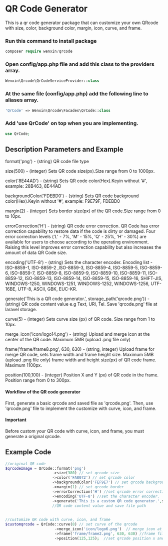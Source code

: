 # QR Code Generator

This is a qr code generator package that can customize your own QRcode with size, color, background color, margin, icon, curve, and frame.

### Run this command to install package
```php
composer require wenxin/qrcode
```

### Open config/app.php file and add this class to the providers array.
```php
Wenxin\Qrcode\QrCodeServiceProvider::class
```

### At the same file (config/app.php) add the following line to aliases array. 
```php
'QrCode' => Wenxin\Qrcode\Facades\QrCode::class
```
### Add 'use QrCode' on top when you are implementing.
```php
use QrCode;
```
## Description Parameters and Example
format('png') - (string) QR code file type

size(500) - (integer) Sets QR code size(px).Size range from 0 to 1000px.

color('8E44AD') - (string) Sets QR code color(Hex).Keyin without '#', example: 28B463, 8E44AD  

backgroundColor('FDEBD0') - (string) Sets QR code background color(Hex).Keyin without '#', example: F9E79F, FDEBD0

margin(2) - (integer) Sets border size(px) of the QR code.Size range from 0 to 10px.

errorCorrection('H') - (string) QR code error correction. QR Code has error correction capability to restore data if the code
is dirty or damaged. Four error correction levels ('L' - 7%, 'M' - 15%, 'Q' - 25%, 'H' - 30%) are available for users to choose according to the operating environment. Raising this level improves error correction capability but also increases the amount
of data QR Code size.

encoding('UTF-8') - (string) Sets the character encoder.
Encoding list - ISO-8859-1, ISO-8859-2 ,ISO-8859-3, ISO-8859-4, ISO-8859-5, ISO-8859-6, ISO-8859-7, ISO-8859-8, ISO-8859-9,
ISO-8859-10, ISO-8859-11, ISO-8859-12, ISO-8859-13, ISO-8859-14, ISO-8859-15, ISO-8859-16, SHIFT-JIS, WINDOWS-1250,
WINDOWS-1251, WINDOWS-1252, WINDOWS-1256, UTF-16BE, UTF-8, ASCII, GBK, EUC-KR.

generate('This is a QR code generator.', storage_path('qrcode.png')) - (string) QR code content value e.g Text, URl, Tel.
Save 'qrcode.png' file at laravel storage.

curve(5) - (integer) Sets curve size (px) of QR code. Size range from 1 to 10px.

merge_icon('icon/logo14.png') - (string) Upload and merge icon at the center of the QR code. Maximum 5MB (upload .png file only)

frame('frame/frame8.png', 630, 630) - (string, integer) Upload frame for merge QR code, sets frame width and frame height
size. Maximum 5MB (upload .png file only) frame width and height size(px) of QR code frame. Maximum 1100px.

position(100,100) - (integer) Position X and Y (px) of QR code in the frame. Position range from 0 to 300px.
 
#### Workflow of the QR code generator
First, generate a basic qrcode and saved file as 'qrcode.png'.
Then, use 'qrcode.png' file to implement the customize with curve, icon, and frame.

#### Important
Before custom your QR code with curve, icon, and frame, you must generate a original qrcode.

## Example Code
```php
//original QR code
$qrcodeImage = QrCode::format('png')      
                     ->size(380) // set qrcode size                                                                   
                     ->color('FA8072') // set qrcode color
                     ->backgroundColor('FEF9E7') // set qrcode background color                              
                     ->margin(1) // set qrcode border                       
                     ->errorCorrection('H') //set qrcode error correction  
                     ->encoding('UTF-8') //set the character encoder.                           
                     ->generate('This is a custom QR code generator.',storage_path('app/qrcode.png'));
                     //QR code content value and save file path
                     
                                                                
//customize QR code with curve, icon, and frame       
$customqrcode = QrCode::curve(8) // set curve of the qrcode
                      ->merge_icon('icon/logo6.png')  // merge icon at the center of the qrcode
                      ->frame('frame/frame2.png', 630, 630) //frame file ,frame width and height  
                      ->position(125,125);  //set qrcode position x and y in the frame                                       
        

```




